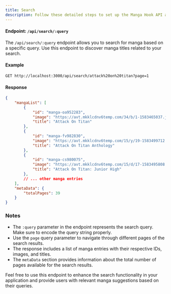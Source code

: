 ```yaml
---
title: Search
description: Follow these detailed steps to set up the Manga Hook API and Next.js client application on your local machine. This guide assumes you have Git, Node.js, and npm installed.
---
```

#### Endpoint: `/api/search/:query`

The `/api/search/:query` endpoint allows you to search for manga based on a specific query. Use this endpoint to discover manga titles related to your search.

#### Example

```http
GET http://localhost:3000/api/search/attack%20on%20titan?page=1
```

#### Response

```json
{
    "mangaList": [
        {
            "id": "manga-oa952283",
            "image": "https://avt.mkklcdnv6temp.com/34/b/1-1583465037.jpg",
            "title": "Attack On Titan"
        },
        {
            "id": "manga-fv982830",
            "image": "https://avt.mkklcdnv6temp.com/15/y/19-1583499712.jpg",
            "title": "Attack On Titan Anthology"
        },
        {
            "id": "manga-cs980075",
            "image": "https://avt.mkklcdnv6temp.com/15/d/17-1583495808.jpg",
            "title": "Attack On Titan: Junior High"
        },
        // ... other manga entries
    ],
    "metaData": {
        "totalPages": 39
    }
}
```

### Notes

- The `:query` parameter in the endpoint represents the search query. Make sure to encode the query string properly.
- Use the `page` query parameter to navigate through different pages of the search results.
- The response includes a list of manga entries with their respective IDs, images, and titles.
- The `metaData` section provides information about the total number of pages available for the search results.

Feel free to use this endpoint to enhance the search functionality in your application and provide users with relevant manga suggestions based on their queries.
